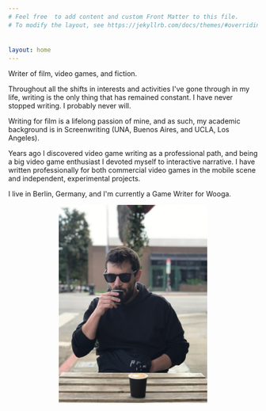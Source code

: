 ```yaml
---
# Feel free  to add content and custom Front Matter to this file.
# To modify the layout, see https://jekyllrb.com/docs/themes/#overriding-theme-defaults ![me](/content_assets/profile.jpg)


layout: home
---
```


Writer of film, video games, and fiction. 

Throughout all the shifts in interests and activities I've gone through in my life, writing is the only thing that has remained constant. I have never stopped writing. I probably never will.

Writing for film is a lifelong passion of mine, and as such, my academic background is in Screenwriting (UNA, Buenos Aires, and UCLA, Los Angeles).

Years ago I discovered video game writing as a professional path, and being a big video game enthusiast I devoted myself to interactive narrative. I have written professionally for both commercial video games in the mobile scene and independent, experimental projects.

I live in Berlin, Germany, and I'm currently a Game Writer for Wooga.

<p align="center">
<img src="/content_assets/profile.jpg" width="300">
</p>